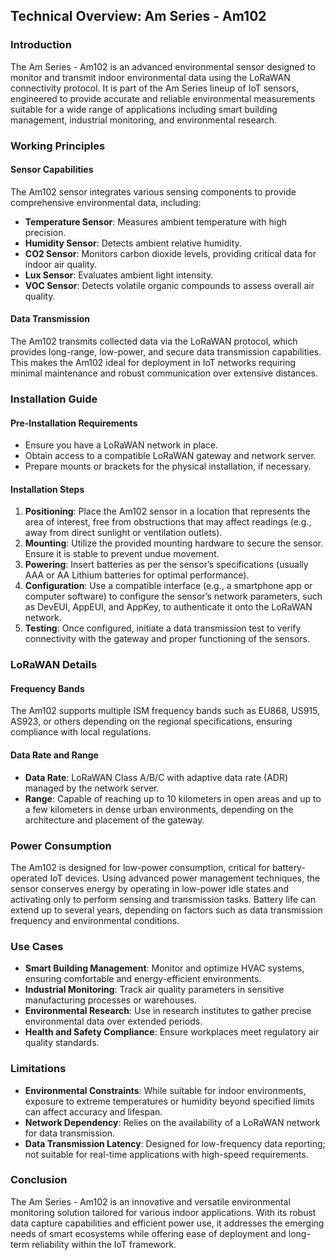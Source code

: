 ## Technical Overview: Am Series - Am102

### Introduction
The Am Series - Am102 is an advanced environmental sensor designed to monitor and transmit indoor environmental data using the LoRaWAN connectivity protocol. It is part of the Am Series lineup of IoT sensors, engineered to provide accurate and reliable environmental measurements suitable for a wide range of applications including smart building management, industrial monitoring, and environmental research.

### Working Principles

#### Sensor Capabilities
The Am102 sensor integrates various sensing components to provide comprehensive environmental data, including:
- **Temperature Sensor**: Measures ambient temperature with high precision.
- **Humidity Sensor**: Detects ambient relative humidity.
- **CO2 Sensor**: Monitors carbon dioxide levels, providing critical data for indoor air quality.
- **Lux Sensor**: Evaluates ambient light intensity.
- **VOC Sensor**: Detects volatile organic compounds to assess overall air quality.

#### Data Transmission
The Am102 transmits collected data via the LoRaWAN protocol, which provides long-range, low-power, and secure data transmission capabilities. This makes the Am102 ideal for deployment in IoT networks requiring minimal maintenance and robust communication over extensive distances.

### Installation Guide

#### Pre-Installation Requirements
- Ensure you have a LoRaWAN network in place.
- Obtain access to a compatible LoRaWAN gateway and network server.
- Prepare mounts or brackets for the physical installation, if necessary.

#### Installation Steps
1. **Positioning**: Place the Am102 sensor in a location that represents the area of interest, free from obstructions that may affect readings (e.g., away from direct sunlight or ventilation outlets).
2. **Mounting**: Utilize the provided mounting hardware to secure the sensor. Ensure it is stable to prevent undue movement.
3. **Powering**: Insert batteries as per the sensor’s specifications (usually AAA or AA Lithium batteries for optimal performance).
4. **Configuration**: Use a compatible interface (e.g., a smartphone app or computer software) to configure the sensor’s network parameters, such as DevEUI, AppEUI, and AppKey, to authenticate it onto the LoRaWAN network.
5. **Testing**: Once configured, initiate a data transmission test to verify connectivity with the gateway and proper functioning of the sensors.

### LoRaWAN Details

#### Frequency Bands
The Am102 supports multiple ISM frequency bands such as EU868, US915, AS923, or others depending on the regional specifications, ensuring compliance with local regulations.

#### Data Rate and Range
- **Data Rate**: LoRaWAN Class A/B/C with adaptive data rate (ADR) managed by the network server.
- **Range**: Capable of reaching up to 10 kilometers in open areas and up to a few kilometers in dense urban environments, depending on the architecture and placement of the gateway.

### Power Consumption

The Am102 is designed for low-power consumption, critical for battery-operated IoT devices. Using advanced power management techniques, the sensor conserves energy by operating in low-power idle states and activating only to perform sensing and transmission tasks. Battery life can extend up to several years, depending on factors such as data transmission frequency and environmental conditions.

### Use Cases

- **Smart Building Management**: Monitor and optimize HVAC systems, ensuring comfortable and energy-efficient environments.
- **Industrial Monitoring**: Track air quality parameters in sensitive manufacturing processes or warehouses.
- **Environmental Research**: Use in research institutes to gather precise environmental data over extended periods.
- **Health and Safety Compliance**: Ensure workplaces meet regulatory air quality standards.

### Limitations

- **Environmental Constraints**: While suitable for indoor environments, exposure to extreme temperatures or humidity beyond specified limits can affect accuracy and lifespan.
- **Network Dependency**: Relies on the availability of a LoRaWAN network for data transmission.
- **Data Transmission Latency**: Designed for low-frequency data reporting; not suitable for real-time applications with high-speed requirements.

### Conclusion

The Am Series - Am102 is an innovative and versatile environmental monitoring solution tailored for various indoor applications. With its robust data capture capabilities and efficient power use, it addresses the emerging needs of smart ecosystems while offering ease of deployment and long-term reliability within the IoT framework.